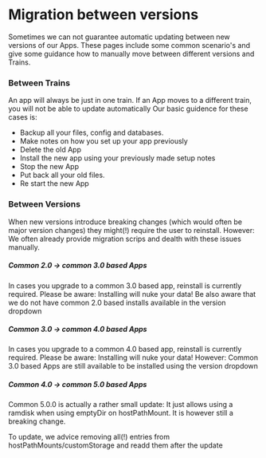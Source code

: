 # Migration between versions

Sometimes we can not guarantee automatic updating between new versions of our Apps.
These pages include some common scenario's and give some guidance how to manually move between different versions and Trains.

### Between Trains

An app will always be just in one train. If an App moves to a different train, you will not be able to update automatically
Our basic guidence for these cases is:


- Backup all your files, config and databases.
- Make notes on how you set up your app previously
- Delete the old App
- Install the new app using your previously made setup notes
- Stop the new App
- Put back all your old files.
- Re start the new App

### Between Versions

When new versions introduce breaking changes (which would often be major version changes) they might(!) require the user to reinstall.
However: We often already provide migration scrips and dealth with these issues manually.

##### Common 2.0 -> common 3.0 based Apps

In cases you upgrade to a common 3.0 based app, reinstall is currently required. Please be aware: Installing will nuke your data!
Be also aware that we do not have common 2.0 based installs available in the version dropdown

##### Common 3.0 -> common 4.0 based Apps

In cases you upgrade to a common 4.0 based app, reinstall is currently required. Please be aware: Installing will nuke your data!
However: Common 3.0 based Apps are still available to be installed using the version dropdown

##### Common 4.0 -> common 5.0 based Apps

Common 5.0.0 is actually a rather small update: It just allows using a ramdisk when using emptyDir on hostPathMount.
It is however still a breaking change.

To update, we advice removing all(!) entries from hostPathMounts/customStorage and readd them after the update
